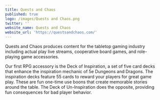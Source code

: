 ```yaml
---
title: Quests and Chaos
published: true
logo: /images/Quests and Chaos.png
twitter: ''
website_name: Quests and Chaos
website_url: 'https://questsandchaos.com/'
---
```


Quests and Chaos produces content for the tabletop gaming industry including actual play live streams, cooperative board games, and role-playing game accessories.

Our first RPG accessory is the Deck of Inspiration, a set of five card decks that enhance the inspiration mechanic of 5e Dungeons and Dragons.  The inspiration decks feature 55 cards to reward  your players for great game play. These are fun one-time use boons that create memorable stories around the table.  The Deck of Un-Inspiration does the opposite, providing fun consequences for bad player behavior.

